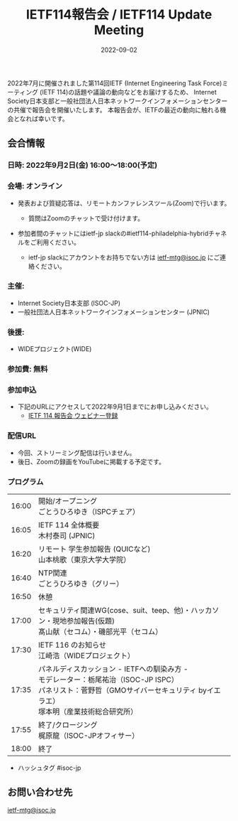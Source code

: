 ﻿---
template: SinglePost
title: IETF114報告会 / IETF114 Update Meeting
slug: activities/ietf_updates/114
status: Published
date: '2022-09-02'
categories:
  - category: 各種活動
  - category: IETF報告会
---

2022年7月に開催されました第114回IETF (Internet Engineering Task Force)ミーティング (IETF 114)の話題や議論の動向などをお届けするため、 Internet Society日本支部と一般社団法人日本ネットワークインフォメーションセンターの共催で報告会を開催いたします。 本報告会が、IETFの最近の動向に触れる機会となれば幸いです。

## 会合情報


### 日時: 2022年9月2日(金) 16:00～18:00(予定)


### 会場: オンライン

*  発表および質疑応答は、リモートカンファレンスツール(Zoom)で行います。
   * 質問はZoomのチャットで受け付けます。

* 参加者間のチャットにはietf-jp slackの#ietf114-philadelphia-hybridチャネルをご利用ください。
   * ietf-jp slackにアカウントをお持ちでない方は ietf-mtg@isoc.jp にご連絡ください。


### 主催:
*  Internet Society日本支部 (ISOC-JP)
*  一般社団法人日本ネットワークインフォメーションセンター (JPNIC) 


### 後援:
*  WIDEプロジェクト(WIDE)


### 参加費: 無料


### 参加申込

* 下記のURLにアクセスして2022年9月1日までにお申し込みください。
  * [IETF 114 報告会 ウェビナー登録](https://us06web.zoom.us/webinar/register/1816607863888/WN_zOCeA5luQnm8BbwTC2DJSQ)


### 配信URL
*  今回、ストリーミング配信は行いません。
*  後日、Zoomの録画をYouTubeに掲載する予定です。

### プログラム

|  |  |
|:-----|:---------------------------------------------------|
| 16:00| 開始/オープニング<br>ごとうひろゆき（ISPCチェア） |
| 16:05| IETF 114 全体概要<br> 木村泰司 (JPNIC) |
| 16:20|リモート 学生参加報告 (QUICなど)<br> 山本桃歌（東京大学大学院） |
| 16:40|NTP関連<br> ごとうひろゆき（グリー） |
| 16:50| 休憩 |
| 17:00|セキュリティ関連WG(cose、suit、teep、他)・ハッカソン・現地参加報告(仮題)<br>髙山献（セコム）・磯部光平（セコム）|
| 17:30|IETF 116 のお知らせ<br> 江崎浩（WIDEプロジェクト）|
| 17:35|パネルディスカッション - IETFへの馴染み方 -<br>モデレーター：栃尾祐治（ISOC-JP ISPC）<br>パネリスト：菅野哲（GMOサイバーセキュリティ byイエラエ）<br>塚本明（産業技術総合研究所）|
| 17:55|終了/クロージング<br>梶原龍（ISOC-JPオフィサー）|
| 18:00|終了 |

* ハッシュタグ  #isoc-jp

## お問い合わせ先
ietf-mtg@isoc.jp
